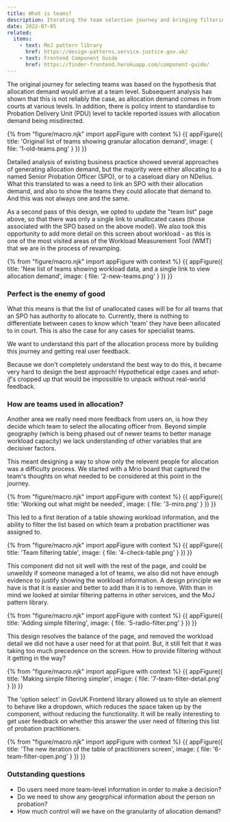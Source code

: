 ```yaml
---
title: What is teams?
description: Iterating the team selection journey and bringing filtering to the allocation list
date: 2022-07-05
related:
  items:
    - text: MoJ pattern library
      href: https://design-patterns.service.justice.gov.uk/
    - text: Frontend Component Guide
      href: https://finder-frontend.herokuapp.com/component-guide/
---
```


The original journey for selecting teams was based on the hypothesis that allocation demand would arrive at a team level. Subsequent analysis has shown that this is not reliably the case, as allocation demand comes in from courts at various levels. In addition, there is policy intent to standardise to Probation Delivery Unit (PDU) level to tackle reported issues with allocation demand being misdirected.

{% from "figure/macro.njk" import appFigure with context %}
{{ appFigure({
  title: 'Original list of teams showing granular allocation demand',
  image: {
    file: '1-old-teams.png'
  }
}) }}

Detailed analysis of existing business practice showed several approaches of generating allocation demand, but the majority were either allocating to a named Senior Probation Officer (SPO), or to a caseload diary on NDelius. What this translated to was a need to link an SPO with their allocation demand, and also to show the teams they could allocate that demand to. And this was not always one and the same.

As a second pass of this design, we opted to update the "team list" page above, so that there was only a single link to unallocated cases (those associated with the SPO based on the above model). We also took this opportunity to add more detail on this screen about workload - as this is one of the most visited areas of the Workload Measurement Tool (WMT) that we are in the process of revamping.

{% from "figure/macro.njk" import appFigure with context %}
{{ appFigure({
  title: 'New list of teams showing workload data, and a single link to view allocation demand',
  image: {
    file: '2-new-teams.png'
  }
}) }}

### Perfect is the enemy of good

What this means is that the list of unallocated cases will be for all teams that an SPO has authority to allocate to. Currently, there is nothing to differentiate between cases to know which 'team' they have been allocated to in court. This is also the case for any cases for specialist teams.

We want to understand this part of the allocation process more by building this journey and getting real user feedback.

Because we don't completely understand the best way to do this, it became very hard to design the best approach! Hypothetical edge cases and _what-if_'s cropped up that would be impossible to unpack without real-world feedback.

### How are teams used in allocation?

Another area we really need more feedback from users on, is how they decide which team to select the allocating officer from. Beyond simple geography (which is being phased out of newer teams to better manage workload capacity) we lack understanding of other variables that are decisiver factors.

This meant designing a way to show only the relevent people for allocation was a difficulty process. We started with a Mrio board that captured the team's thoughts on what needed to be considered at this point in the journey.

{% from "figure/macro.njk" import appFigure with context %}
{{ appFigure({
  title: 'Working out what might be needed',
  image: {
    file: '3-miro.png'
  }
}) }}

This led to a first iteration of a table showing workload information, and the ability to filter the list based on which team a probation practitioner was assigned to.

{% from "figure/macro.njk" import appFigure with context %}
{{ appFigure({
  title: 'Team filtering table',
  image: {
    file: '4-check-table.png'
  }
}) }}

This component did not sit well with the rest of the page, and could be unweildy if someone managed a lot of teams, we also did not have enough evidence to justify showing the workload information. A design principle we have is that it is easier and better to add than it is to remove. With than in mind we looked at similar filtering patterns in other services, and the MoJ pattern library.

{% from "figure/macro.njk" import appFigure with context %}
{{ appFigure({
  title: 'Adding simple filtering',
  image: {
    file: '5-radio-filter.png'
  }
}) }}

This design resolves the balance of the page, and removed the workload detail we did not have a user need for at that point. But, it still felt that it was taking too much precedence on the screen. How to provide filtering without it getting in the way?

{% from "figure/macro.njk" import appFigure with context %}
{{ appFigure({
  title: 'Making simple filtering simpler',
  image: {
    file: '7-team-filter-detail.png'
  }
}) }}

The 'option select' in GovUK Frontend library allowed us to style an element to behave like a dropdown, which reduces the space taken up by the component, without reducing the functionality. It will be really interesting to get user feedback on whether this answer the user need of filtering this list of probation practitioners.

{% from "figure/macro.njk" import appFigure with context %}
{{ appFigure({
  title: 'The new iteration of the table of practitioners screen',
  image: {
    file: '6-team-filter-open.png'
  }
}) }}

### Outstanding questions

- Do users need more team-level information in order to make a decision?
- Do we need to show any geogrphical information about the person on probation?
- How much control will we have on the granularity of allocation demand?
